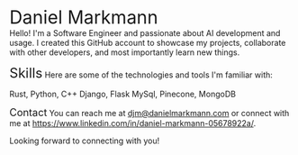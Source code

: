<font size="6">Daniel Markmann</font>  
Hello! I'm a Software Engineer and passionate about AI development and usage. I created this GitHub account to showcase my projects, collaborate with other developers, and most importantly learn new things.

<font size="5">Skills</font>
Here are some of the technologies and tools I'm familiar with:

Rust, Python, C++
Django, Flask
MySql, Pinecone, MongoDB


<font size="4">Contact</font>
You can reach me at djm@danielmarkmann.com or connect with me at https://www.linkedin.com/in/daniel-markmann-05678922a/.

Looking forward to connecting with you!
